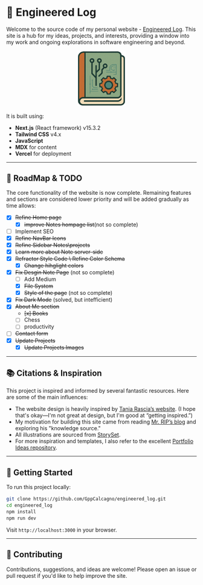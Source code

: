 

# :floppy_disk: Engineered Log

Welcome to the source code of my personal website - [Engineered Log](https://engineeredlog.vercel.app/). This site is a hub for my ideas, projects, and interests, providing a window into my work and ongoing explorations in software engineering and beyond.

<p align="center">
  <img src="public/logo.png" alt="Engineered Log Logo" width="130"/>
</p>

It is built using:
- **Next.js** (React framework) v15.3.2
- **Tailwind CSS** v4.x
- **JavaScript**
- **MDX** for content
- **Vercel** for deployment

---

## :construction: RoadMap & TODO

The core functionality of the website is now complete. Remaining features and sections are considered lower priority and will be added gradually as time allows:
- [x] ~~Refine Home page~~
  - [x] ~~improve Notes hompage list~~(not so complete)
- [ ] Implement SEO
- [x] ~~Refine NavBar Icons~~
- [x] ~~Refine Sidebar Notes\projects~~
- [x] ~~Learn more about Note server-side~~
- [x] ~~Refractor Style Code \ Refine Color Schema~~
  - [x] ~~Change hihglight colors~~
- [x] ~~Fix Desgin Note Page~~ (not so complete)
  - [ ] Add Medium
  - [x] ~~File System~~
  - [x] ~~Style of the page~~ (not so complete)
 - [x] ~~Fix Dark Mode~~ (solved, but intefficient) 
- [x] ~~About Me section~~
  - ~~[x] Books~~  
  - [ ] Chess  
  - [ ] productivity  
- [ ] ~~Contact form~~  
- [x] ~~Update Projects~~
  - [x] ~~Update Projects Images~~

---

## :books: Citations & Inspiration

This project is inspired and informed by several fantastic resources. Here are some of the main influences:

- The website design is heavily inspired by [Tania Rascia’s website](https://www.taniarascia.com/). (I hope that's okay—I'm not great at design, but I'm good at “getting inspired.”)
- My motivation for building this site came from reading [Mr. RIP’s blog](https://retireinprogress.com/) and exploring his "knowledge source."
- All illustrations are sourced from [StorySet](https://storyset.com).
- For more inspiration and templates, I also refer to the excellent [Portfolio Ideas repository](https://github.com/Evavic44/portfolio-ideas).

---

## 🚀 Getting Started

To run this project locally:

```bash
git clone https://github.com/GppCalcagno/engineered_log.git
cd engineered_log
npm install
npm run dev
```
Visit `http://localhost:3000` in your browser.

---

## 🤝 Contributing

Contributions, suggestions, and ideas are welcome! Please open an issue or pull request if you'd like to help improve the site.

